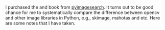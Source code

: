 I purchased the <practical Python and OpenCV> and <Case Studies> book from [pyimagesearch](https://www.pyimagesearch.com/practical-python-opencv/). It turns out to be good chance for me to systematically compare the difference between opencv and other image libraries in Python, e.g., skimage, mahotas and etc. Here are some notes that I have taken.
